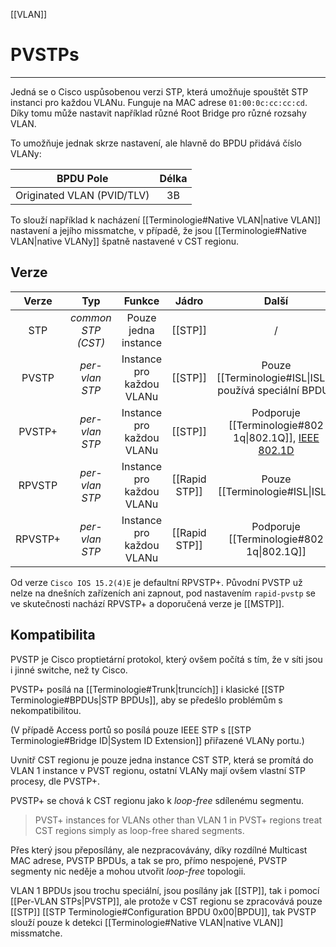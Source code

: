 [[VLAN]]
# PVSTPs
---

Jedná se o Cisco uspůsobenou verzi STP, která umožňuje spouštět STP instanci pro každou VLANu.
Funguje na MAC adrese `01:00:0c:cc:cc:cd`.
Díky tomu může nastavit například různé Root Bridge pro různé rozsahy VLAN.

To umožňuje jednak skrze nastavení, ale hlavně do BPDU přidává číslo VLANy:

|**BPDU Pole**|**Délka**|
|:----:|:----:|
| Originated VLAN (PVID/TLV) | 3B |

To slouží například k nacházení [[Terminologie#Native VLAN|native VLAN]] nastavení a jejího missmatche, v případě, že jsou [[Terminologie#Native VLAN|native VLANy]] špatně nastavené v CST regionu.


## Verze

|**Verze**|**Typ**|**Funkce**|**Jádro**|**Další**|
|:-:|:-:|:-:|:-:|:-:|
|STP|*common STP (CST)*|Pouze jedna instance|[[STP]]|/|
|PVSTP|*per-vlan STP*| Instance pro každou VLANu|[[STP]]|Pouze [[Terminologie#ISL\|ISL]], používá speciální BPDUs|
|PVSTP+|*per-vlan STP*|Instance pro každou VLANu|[[STP]]|Podporuje [[Terminologie#802 1q\|802.1Q]], [IEEE 802.1D](https://en.wikipedia.org/wiki/IEEE_802.1D)|
|RPVSTP|*per-vlan STP*| Instance pro každou VLANu|[[Rapid STP]]|Pouze [[Terminologie#ISL\|ISL]]|
|RPVSTP+|*per-vlan STP*|Instance pro každou VLANu|[[Rapid STP]]|Podporuje [[Terminologie#802 1q\|802.1Q]]|

Od verze `Cisco IOS 15.2(4)E` je defaultní RPVSTP+.
Původní PVSTP už nelze na dnešních zařízeních ani zapnout, pod nastavením `rapid-pvstp` se ve skutečnosti nachází RPVSTP+ a doporučená verze je [[MSTP]].

## Kompatibilita

PVSTP je Cisco proptietární protokol, který ovšem počítá s tím, že v síti jsou i jinné switche, než ty Cisco.

PVSTP+ posílá na [[Terminologie#Trunk|truncích]] i klasické [[STP Terminologie#BPDUs|STP BPDUs]], aby se předešlo problémům s nekompatibilitou.

(V případě Access portů so posílá pouze IEEE STP s [[STP Terminologie#Bridge ID|System ID Extension]] přiřazené VLANy portu.)

Uvnitř CST regionu je pouze jedna instance CST STP, která se promítá do VLAN 1 instance v PVST regionu, ostatní VLANy mají ovšem vlastní STP procesy, dle PVSTP+.

PVSTP+ se chová k CST regionu jako k *loop-free* sdílenému segmentu.
> PVST+ instances for VLANs other than VLAN 1 in PVST+ regions treat CST regions simply as loop-free shared segments.

Přes který jsou přeposílány, ale nezpracovávány, díky rozdílné Multicast MAC adrese, PVSTP BPDUs, a tak se pro, přímo nespojené, PVSTP segmenty nic neděje a mohou utvořit *loop-free* topologii.

VLAN 1 BPDUs jsou trochu speciální, jsou posílány jak [[STP]], tak i pomocí [[Per-VLAN STPs|PVSTP]], ale protože v CST regionu se zpracovává pouze [[STP]] [[STP Terminologie#Configuration BPDU 0x00|BPDU]], tak PVSTP slouží pouze k detekci [[Terminologie#Native VLAN|native VLAN]] missmatche.